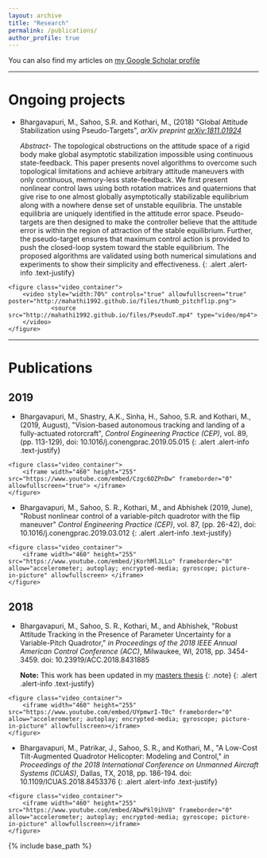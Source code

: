 ```yaml
---
layout: archive
title: "Research"
permalink: /publications/
author_profile: true
---
```


You can also find my articles on [my Google Scholar profile](https://scholar.google.co.in/citations?user=aPGRPi4AAAAJ&hl=en&authuser=1)

<!-- blank line -->
----
<!-- blank line -->

Ongoing projects
=====

* Bhargavapuri, M., Sahoo, S.R. and Kothari, M., (2018) "Global Attitude Stabilization using Pseudo-Targets", _arXiv preprint [arXiv:1811.01924](https://arxiv.org/pdf/1811.01924.pdf)_
	
	_Abstract_- The topological obstructions on the attitude space of a rigid body make global asymptotic stabilization impossible using continuous state-feedback. This paper presents novel algorithms to overcome such topological limitations and achieve arbitrary attitude maneuvers with only continuous, memory-less state-feedback. We first present nonlinear control laws using both rotation matrices and quaternions that give rise to one almost globally asymptotically stabilizable equilibrium along with a nowhere dense set of unstable equilibria. The unstable equilibria are uniquely identified in the attitude error space. Pseudo-targets are then designed to make the controller believe that the attitude error is within the region of attraction of the stable equilibrium. Further, the pseudo-target ensures that maximum control action is provided to push the closed-loop system toward the stable equilibrium. The proposed algorithms are validated using both numerical simulations and experiments to show their simplicity and effectiveness.
{: .alert .alert-info .text-justify}
<!-- blank line -->
	<figure class="video_container">
		<video style="width:70%" controls="true" allowfullscreen="true" poster="http://mahathi1992.github.io/files/thumb_pitchflip.png">
    			<source src="http://mahathi1992.github.io/files/PseudoT.mp4" type="video/mp4"> 
		</video>
	</figure>
<!-- blank line -->

<!-- blank line -->
----
<!-- blank line -->

Publications
=====

## 2019

* Bhargavapuri, M., Shastry, A.K., Sinha, H., Sahoo, S.R. and Kothari, M., (2019, August), "Vision-based autonomous tracking and landing of a fully-actuated rotorcraft", _Control Engineering Practice (CEP)_, vol. 89, (pp. 113-129), doi: 10.1016/j.conengprac.2019.05.015
{: .alert .alert-info .text-justify}
<!-- blank line -->
	<figure class="video_container">
  		<iframe width="460" height="255" src="https://www.youtube.com/embed/Czgc6OZPnDw" frameborder="0" allowfullscreen="true"> </iframe>
	</figure>
<!-- blank line -->

* Bhargavapuri, M., Sahoo, S. R., Kothari, M., and Abhishek (2019, June), "Robust nonlinear control of a variable-pitch quadrotor with the flip maneuver" _Control Engineering Practice (CEP)_, vol. 87, (pp. 26-42), doi: 10.1016/j.conengprac.2019.03.012
{: .alert .alert-info .text-justify}
<!-- blank line -->
	<figure class="video_container">
		<iframe width="460" height="255" src="https://www.youtube.com/embed/jKorhMlJLLo" frameborder="0" allow="accelerometer; autoplay; encrypted-media; gyroscope; picture-in-picture" allowfullscreen> </iframe>
	</figure>
<!-- blank line -->

## 2018

* Bhargavapuri, M., Sahoo, S. R., Kothari, M., and Abhishek, "Robust Attitude Tracking in the Presence of Parameter Uncertainty for a Variable-Pitch Quadrotor," _in Proceedings of the 2018 IEEE Annual American Control Conference (ACC)_, Milwaukee, WI, 2018, pp. 3454-3459.
doi: 10.23919/ACC.2018.8431885

	**Note:** This work has been updated in my [masters thesis](http://mahathi1992.github.io/files/mtech_thesis.pdf)
	{: .note}
{: .alert .alert-info .text-justify}
<!-- blank line -->
	<figure class="video_container">
		<iframe width="460" height="255" src="https://www.youtube.com/embed/UYpmwrI-T0c" frameborder="0" allow="accelerometer; autoplay; encrypted-media; gyroscope; picture-in-picture" allowfullscreen></iframe>
	</figure>
<!-- blank line -->

* Bhargavapuri, M., Patrikar, J., Sahoo, S. R., and Kothari, M., "A Low-Cost Tilt-Augmented Quadrotor Helicopter: Modeling and Control," _in Proceedings of the 2018 International Conference on Unmanned Aircraft Systems (ICUAS)_, Dallas, TX, 2018, pp. 186-194.
doi: 10.1109/ICUAS.2018.8453376
{: .alert .alert-info .text-justify}
<!-- blank line -->
	<figure class="video_container">
		<iframe width="460" height="255" src="https://www.youtube.com/embed/AbwPkl9ihV8" frameborder="0" allow="accelerometer; autoplay; encrypted-media; gyroscope; picture-in-picture" allowfullscreen></iframe>
	</figure>
<!-- blank line -->

{% include base_path %}

<!-- {% for post in site.publications reversed %}
  {% include archive-single.html %}
{% endfor %}

-->

